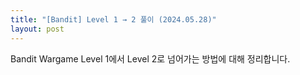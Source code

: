 ```yaml
---
title: "[Bandit] Level 1 → 2 풀이 (2024.05.28)"
layout: post
---
```


Bandit Wargame Level 1에서 Level 2로 넘어가는 방법에 대해 정리합니다.

